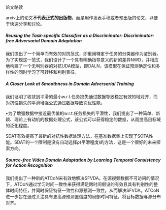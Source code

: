 论文略读

arxiv上的论文**不代表正式的出版物**，而是用作发表手稿或者预出版的论文，以便于快速分享和讨论。

##### Reusing the Task-specific Classifier as a Discriminator: Discriminator-free Adversarial Domain Adaptation

我们提出了一个简单而有效的对抗范式，即重用特定于任务的分类器作为鉴别器。为了实现这一范式，我们设计了一个具有明确指导意义的新的差异NWD，并相应地构建了一个无判别器的对抗UDA模型，即DALN，该模型在保证预测确定性和多样性的同时学习了可转移和判别表征。

##### A Closer Look at Smoothness in Domain Adversarial Training

我们证明了收敛到平滑的最小w.r.t.任务损失通过数据导致稳定有效的域对齐，而对抗性损失的平滑增强公式通过数据导致次优性能。

•为了增强数据中接近最优值的w.r.t.任务损失的平滑性，我们提出了一种简单、新颖、理论上有动机的数据处理公式，该公式可以获得稳定的数据，从而提高目标域的泛化程度。

SDAT有效提高了最新的对抗性数据处理方法，在基准数据集上实现了SOTA性能。SDAT的一个限制是没有自动选择ρ(平滑程度)的方法，这是一个很好的未来探索方向。

##### Source-free Video Domain Adaptation by Learning Temporal Consistency for Action Recognition

我们提出了一种新的ATCoN来有效地解决SFVDA。在源视频数据不可访问的情况下，ATCoN通过学习时间一致性来获得满足跨时间假设的有效且具有判别性的整体时间特征，并同时保证特征一致性和源预测一致性，从而解决SFVDA。ATCoN进一步旨在通过关注具有更高源预测置信度的局部时间特征，将目标数据与源分布对齐。